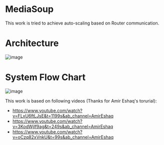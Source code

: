 # MediaSoup
This work is tried to achieve auto-scaling based on Router communication.
# Architecture
![image](https://github.com/Huai0429/MediaSoup/assets/128604522/85e87e60-bf45-463a-9550-1bbcbf1c37ce)
# System Flow Chart
![image](https://github.com/Huai0429/MediaSoup/assets/128604522/4f55e43c-4830-41b9-9ba0-3372e7a91e24)

This work is based on following videos (Thanks for Amir Eshaq's torurial):
* https://www.youtube.com/watch?v=FLxU6ftLJsE&t=1199s&ab_channel=AmirEshaq
* https://www.youtube.com/watch?v=3KodWjlf9ag&t=249s&ab_channel=AmirEshaq
* https://www.youtube.com/watch?v=oCzq82xVnkU&t=99s&ab_channel=AmirEshaq

